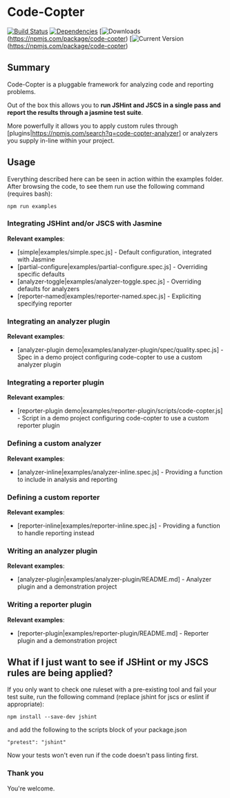# Code-Copter

[![Build Status](https://travis-ci.org/jtheriault/code-copter.svg)](https://travis-ci.org/jtheriault/code-copter)
[![Dependencies](https://david-dm.org/jtheriault/code-copter.svg)](https://david-dm.org/jtheriault/code-copter)
[![Downloads](https://img.shields.io/npm/dt/code-copter.svg)(https://npmjs.com/package/code-copter)
[![Current Version](https://img.shields.io/npm/v/code-copter.svg)(https://npmjs.com/package/code-copter)

## Summary
Code-Copter is a pluggable framework for analyzing code and reporting problems.

Out of the box this allows you to **run JSHint and JSCS in a single pass and report the results through a jasmine test suite**.

More powerfully it allows you to apply custom rules through [plugins|https://npmjs.com/search?q=code-copter-analyzer] or analyzers you supply in-line within your project.

## Usage
Everything described here can be seen in action within the examples folder. 
After browsing the code, to see them run use the following command (requires bash):

    npm run examples

### Integrating JSHint and/or JSCS with Jasmine

**Relevant examples**:

* [simple|examples/simple.spec.js] - Default configuration, integrated with Jasmine
* [partial-configure|examples/partial-configure.spec.js] - Overriding specific defaults
* [analyzer-toggle|examples/analyzer-toggle.spec.js] - Overriding defaults for analyzers
* [reporter-named|examples/reporter-named.spec.js] - Expliciting specifying reporter

### Integrating an analyzer plugin

**Relevant examples**:

* [analyzer-plugin demo|examples/analyzer-plugin/spec/quality.spec.js] - Spec in a demo project configuring code-copter to use a custom analyzer plugin

### Integrating a reporter plugin

**Relevant examples**:

* [reporter-plugin demo|examples/reporter-plugin/scripts/code-copter.js] - Script in a demo project configuring code-copter to use a custom reporter plugin

### Defining a custom analyzer

**Relevant examples**:

* [analyzer-inline|examples/analyzer-inline.spec.js] - Providing a function to include in analysis and reporting

### Defining a custom reporter

**Relevant examples**:

* [reporter-inline|examples/reporter-inline.spec.js] - Providing a function to handle reporting instead

### Writing an analyzer plugin

**Relevant examples**:

* [analyzer-plugin|examples/analyzer-plugin/README.md] - Analyzer plugin and a demonstration project

### Writing a reporter plugin

**Relevant examples**:

* [reporter-plugin|examples/reporter-plugin/README.md] - Reporter plugin and a demonstration project


## What if I just want to see if JSHint or my JSCS rules are being applied?

If you only want to check one ruleset with a pre-existing tool and fail your
test suite, run the following command (replace jshint for jscs or eslint if
appropriate):

    npm install --save-dev jshint
    
and add the following to the scripts block of your package.json

    "pretest": "jshint"

Now your tests won't even run if the code doesn't pass linting first.

### Thank you
You're welcome.
 
